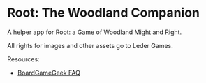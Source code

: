 # Root: The Woodland Companion

A helper app for Root: a Game of Woodland Might and Right.

All rights for images and other assets go to Leder Games.

Resources:
- [BoardGameGeek FAQ](https://boardgamegeek.com/thread/2038847/official-faq-and-guide-reading-rules)